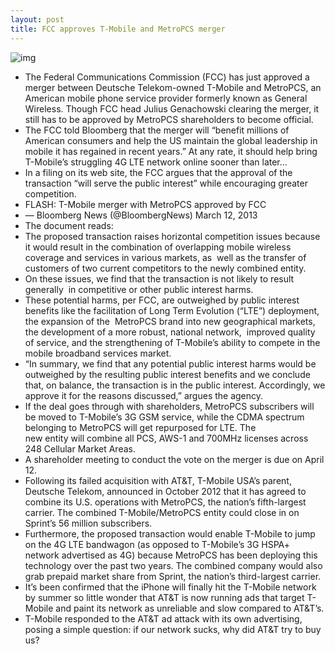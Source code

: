 ```yaml
---
layout: post
title: FCC approves T-Mobile and MetroPCS merger
---
```

![img](http://media.idownloadblog.com/wp-content/uploads/2012/10/T-Mobile-MetroPCS-handshake.jpg)
* The Federal Communications Commission (FCC) has just approved a merger between Deutsche Telekom-owned T-Mobile and MetroPCS, an American mobile phone service provider formerly known as General Wireless. Though FCC head Julius Genachowski clearing the merger, it still has to be approved by MetroPCS shareholders to become official.
* The FCC told Bloomberg that the merger will “benefit millions of American consumers and help the US maintain the global leadership in mobile it has regained in recent years.” At any rate, it should help bring T-Mobile’s struggling 4G LTE network online sooner than later…
* In a filing on its web site, the FCC argues that the approval of the transaction “will serve the public interest” while encouraging greater competition.
* FLASH: T-Mobile merger with MetroPCS approved by FCC
* — Bloomberg News (@BloombergNews) March 12, 2013
* The document reads:
* The proposed transaction raises horizontal competition issues because it would result in the combination of overlapping mobile wireless coverage and services in various markets, as  well as the transfer of customers of two current competitors to the newly combined entity.
* On these issues, we find that the transaction is not likely to result generally  in competitive or other public interest harms.
* These potential harms, per FCC, are outweighed by public interest benefits like the facilitation of Long Term Evolution (“LTE”) deployment, the expansion of the  MetroPCS brand into new geographical markets, the development of a more robust, national network,  improved quality of service, and the strengthening of T-Mobile’s ability to compete in the mobile broadband services market.
* “In summary, we find that any potential public interest harms would be outweighed by the resulting public interest benefits and we conclude that, on balance, the transaction is in the public interest. Accordingly, we approve it for the reasons discussed,” argues the agency.
* If the deal goes through with shareholders, MetroPCS subscribers will be moved to T-Mobile’s 3G GSM service, while the CDMA spectrum belonging to MetroPCS will get repurposed for LTE. The new entity will combine all PCS, AWS-1 and 700MHz licenses across 248 Cellular Market Areas.
* A shareholder meeting to conduct the vote on the merger is due on April 12.
* Following its failed acquisition with AT&T, T-Mobile USA’s parent, Deutsche Telekom, announced in October 2012 that it has agreed to combine its U.S. operations with MetroPCS, the nation’s fifth-largest carrier. The combined T-Mobile/MetroPCS entity could close in on Sprint’s 56 million subscribers.
* Furthermore, the proposed transaction would enable T-Mobile to jump on the 4G LTE bandwagon (as opposed to T-Mobile’s 3G HSPA+ network advertised as 4G) because MetroPCS has been deploying this technology over the past two years. The combined company would also grab prepaid market share from Sprint, the nation’s third-largest carrier.
* It’s been confirmed that the iPhone will finally hit the T-Mobile network by summer so little wonder that AT&T is now running ads that target T-Mobile and paint its network as unreliable and slow compared to AT&T’s.
* T-Mobile responded to the AT&T ad attack with its own advertising, posing a simple question: if our network sucks, why did AT&T try to buy us?

